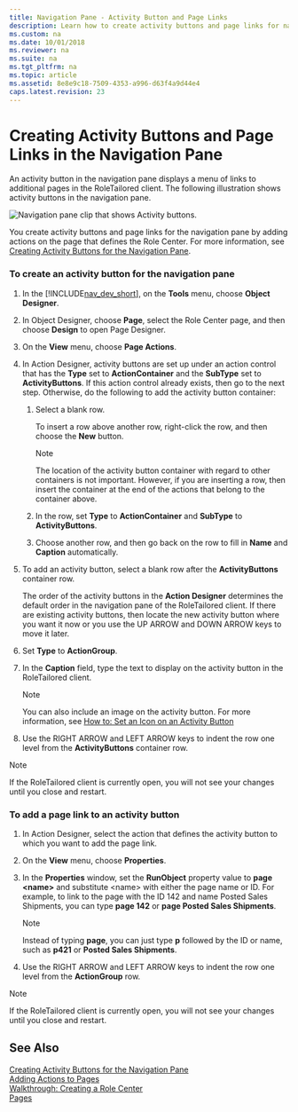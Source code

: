 ```yaml
---
title: Navigation Pane - Activity Button and Page Links
description: Learn how to create activity buttons and page links for navigation pane with a menu of links by adding actions on the page that defines the Role Center.
ms.custom: na
ms.date: 10/01/2018
ms.reviewer: na
ms.suite: na
ms.tgt_pltfrm: na
ms.topic: article
ms.assetid: 8e8e9c18-7509-4353-a996-d63f4a9d44e4
caps.latest.revision: 23
---
```

# Creating Activity Buttons and Page Links in the Navigation Pane
An activity button in the navigation pane displays a menu of links to additional pages in the RoleTailored client. The following illustration shows activity buttons in the navigation pane.  
  
 ![Navigation pane clip that shows Activity buttons.](media/NAV_ADG_NavigationPane_ActivityButtons.jpg "NAV\_ADG\_NavigationPane\_ActivityButtons")  
  
 You create activity buttons and page links for the navigation pane by adding actions on the page that defines the Role Center. For more information, see [Creating Activity Buttons for the Navigation Pane](Creating-Activity-Buttons-for-the-Navigation-Pane.md).  
  
### To create an activity button for the navigation pane  
  
1.  In the [!INCLUDE[nav_dev_short](includes/nav_dev_short_md.md)], on the **Tools** menu, choose **Object Designer**.  
  
2.  In Object Designer, choose **Page**, select the Role Center page, and then choose **Design** to open Page Designer.  
  
3.  On the **View** menu, choose **Page Actions**.  
  
4.  In Action Designer, activity buttons are set up under an action control that has the **Type** set to **ActionContainer** and the **SubType** set to **ActivityButtons**. If this action control already exists, then go to the next step. Otherwise, do the following to add the activity button container:  
  
    1.  Select a blank row.  
  
         To insert a row above another row, right-click the row, and then choose the **New** button.  
  
        > [!NOTE]  
        >  The location of the activity button container with regard to other containers is not important. However, if you are inserting a row, then insert the container at the end of the actions that belong to the container above.  
  
    2.  In the row, set **Type** to **ActionContainer** and **SubType** to **ActivityButtons**.  
  
    3.  Choose another row, and then go back on the row to fill in **Name** and **Caption** automatically.  
  
5.  To add an activity button, select a blank row after the **ActivityButtons** container row.  
  
     The order of the activity buttons in the **Action Designer** determines the default order in the navigation pane of the RoleTailored client. If there are existing activity buttons, then locate the new activity button where you want it now or you use the UP ARROW and DOWN ARROW keys to move it later.  
  
6.  Set **Type** to **ActionGroup**.  
  
7.  In the **Caption** field, type the text to display on the activity button in the RoleTailored client.  
  
    > [!NOTE]  
    >  You can also include an image on the activity button. For more information, see [How to: Set an Icon on an Activity Button](How-to--Set-an-Icon-on-an-Activity-Button.md)  
  
8.  Use the RIGHT ARROW and LEFT ARROW keys to indent the row one level from the **ActivityButtons** container row.  
  
> [!NOTE]  
>  If the RoleTailored client is currently open, you will not see your changes until you close and restart.  
  
### To add a page link to an activity button  
  
1.  In Action Designer, select the action that defines the activity button to which you want to add the page link.  
  
2.  On the **View** menu, choose **Properties**.  
  
3.  In the **Properties** window, set the **RunObject** property value to **page \<name>** and substitute \<name> with either the page name or ID. For example, to link to the page with the ID 142 and name Posted Sales Shipments, you can type **page 142** or **page Posted Sales Shipments**.  
  
    > [!NOTE]  
    >  Instead of typing **page**, you can just type **p** followed by the ID or name, such as **p421** or **Posted Sales Shipments**.  
  
4.  Use the RIGHT ARROW and LEFT ARROW keys to indent the row one level from the **ActionGroup** row.  
  
> [!NOTE]  
>  If the RoleTailored client is currently open, you will not see your changes until you close and restart.  
  
## See Also  
 [Creating Activity Buttons for the Navigation Pane](Creating-Activity-Buttons-for-the-Navigation-Pane.md)   
 [Adding Actions to Pages](Adding-Actions-to-Pages.md)   
 [Walkthrough: Creating a Role Center](Walkthrough--Creating-a-Role-Center.md)   
 [Pages](Pages.md)

